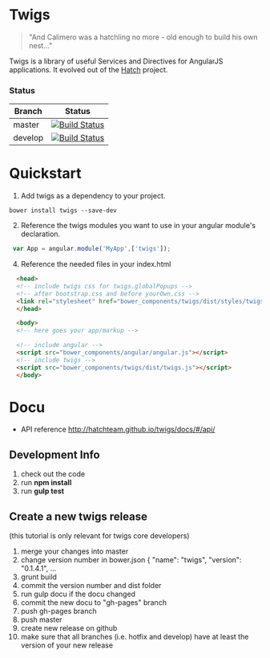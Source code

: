 
# Twigs

> "And Calimero was a hatchling no more - old enough to build his own nest..."

Twigs is a library of useful Services and Directives for AngularJS applications. It evolved out of the [Hatch](https://bitbucket.org/hatchteam/hatch) project.


### Status
| Branch        | Status         |
| ------------- |:-------------:|
| master        | [![Build Status](https://travis-ci.org/hatchteam/twigs.png?branch=master)](https://travis-ci.org/hatchteam/twigs) |
| develop        | [![Build Status](https://travis-ci.org/hatchteam/twigs.png?branch=develop)](https://travis-ci.org/hatchteam/twigs) |


# Quickstart

1. Add twigs as a dependency to your project.

  ```
  bower install twigs --save-dev
  ```

2. Reference the twigs modules you want to use in your angular module's declaration.

  ```javascript
   var App = angular.module('MyApp',['twigs']);
  ```
  
4. Reference the needed files in your index.html

  ```html
    <head>
    <!-- include twigs css for twigs.globalPopups -->
    <!-- after bootstrap.css and before yourOwn.css -->
    <link rel="stylesheet" href="bower_components/twigs/dist/styles/twigs.css">
    </head>

    <body>
    <!-- here goes your app/markup -->

    <!-- include angular -->
    <script src="bower_components/angular/angular.js"></script>
    <!-- include twigs -->
    <script src="bower_components/twigs/dist/twigs.js"></script>
    </body>
  ```


# Docu

* API reference http://hatchteam.github.io/twigs/docs/#/api/


## Development Info

 1. check out the code
 2. run **npm install**
 3. run **gulp test**

## Create a new twigs release
(this tutorial is only relevant for twigs core developers)

 1. merge your changes into master
 2. change version number in bower.json {
     "name": "twigs",
     "version": "0.1.4.1",
     ...
 3. grunt build
 4. commit the version number and dist folder
   1. run gulp docu if the docu changed
   2. commit the new docu to "gh-pages" branch
   3. push gh-pages branch
 5. push master
 6. create new release on github
   1. make sure that all branches (i.e. hotfix and develop) have at least the version of your new release
